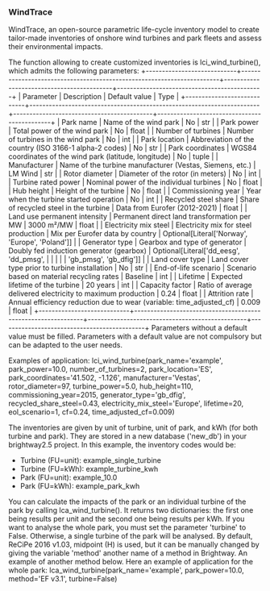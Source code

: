 ### WindTrace ###

WindTrace, an open-source parametric life-cycle inventory model to create tailor-made inventories of onshore wind turbines and park fleets and assess their environmental impacts.

The function allowing to create customized inventories is lci_wind_turbine(), which admits the following parameters:
+----------------------------+-----------------------------------------------------------------------+-------------------------------------------+---------------------------------------------+
| Parameter                   | Description                                                          | Default value                             | Type                                        |
+----------------------------+-----------------------------------------------------------------------+-------------------------------------------+---------------------------------------------+
| Park name                   | Name of the wind park                                                | No                                        | str                                         |
| Park power                  | Total power of the wind park                                         | No                                        | float                                       |
| Number of turbines          | Number of turbines in the wind park                                  | No                                        | int                                         |
| Park location               | Abbreviation of the country (ISO 3166-1 alpha-2 codes)               | No                                        | str                                         |
| Park coordinates            | WGS84 coordinates of the wind park (latitude, longitude)             | No                                        | tuple                                       |
| Manufacturer                | Name of the turbine manufacturer (Vestas, Siemens, etc.)             | LM Wind                                   | str                                         |
| Rotor diameter              | Diameter of the rotor (in meters)                                    | No                                        | int                                         |
| Turbine rated power         | Nominal power of the individual turbines                             | No                                        | float                                       |
| Hub height                  | Height of the turbine                                                | No                                        | float                                       |
| Commissioning year          | Year when the turbine started operation                              | No                                        | int                                         |
| Recycled steel share        | Share of recycled steel in the turbine                               | Data from Eurofer (2012-2021)             | float                                       |
| Land use permanent intensity | Permanent direct land transformation per MW                         | 3000 m²/MW                                | float                                       |
| Electricity mix steel       | Electricity mix for steel production                                 | Mix per Eurofer data by country           | Optional[Literal['Norway', 'Europe', 'Poland']] |
| Generator type              | Gearbox and type of generator                                        | Doubly fed induction generator (gearbox)  | Optional[Literal['dd_eesg', 'dd_pmsg',      |
|                            |                                                                       |                                           | 'gb_pmsg', 'gb_dfig']]                       |
| Land cover type             | Land cover type prior to turbine installation                        | No                                        | str                                         |
| End-of-life scenario        | Scenario based on material recycling rates                           | Baseline                                  | int                                         |
| Lifetime                    | Expected lifetime of the turbine                                     | 20 years                                  | int                                         |
| Capacity factor             | Ratio of average delivered electricity to maximum production         | 0.24                                      | float                                       |
| Attrition rate              | Annual efficiency reduction due to wear (variable: time_adjusted_cf) | 0.009                                     | float                                       |
+----------------------------+--------------------------------------------------------------+-------------------------------------------------+---------------------------------------------+
Parameters without a default value must be filled. Parameters with a default value are not compulsory but can be adapted to the user needs.

Examples of application:
lci_wind_turbine(park_name='example', park_power=10.0, number_of_turbines=2, park_location='ES', park_coordinates='41.502, -1.126', manufacturer='Vestas', rotor_diameter=97, turbine_power=5.0, hub_height=110, commissioning_year=2015, generator_type='gb_dfig', recycled_share_steel=0.43, electricity_mix_steel='Europe', lifetime=20, eol_scenario=1, cf=0.24, time_adjusted_cf=0.009)

The inventories are given by unit of turbine, unit of park, and kWh (for both turbine and park). They are stored in a new database ('new_db') in your brightway2.5 project. In this example, the inventory codes would be:
- Turbine (FU=unit): example_single_turbine
- Turbine (FU=kWh): example_turbine_kwh
- Park (FU=unit): example_10.0
- Park (FU=kWh): example_park_kwh

You can calculate the impacts of the park or an individual turbine of the park by calling lca_wind_turbine(). It returns two dictionaries: the first one being results per unit and the second one being results per kWh.
If you want to analyse the whole park, you must set the parameter 'turbine' to False. Otherwise, a single turbine of the park will be analysed. By default, ReCiPe 2016 v1.03, midpoint (H) is used, but it can be manually changed by giving the variable 'method' another name of a method in Brightway. An example of another method below.
Here an example of application for the whole park:
lca_wind_turbine(park_name='example', park_power=10.0, method='EF v3.1', turbine=False)
